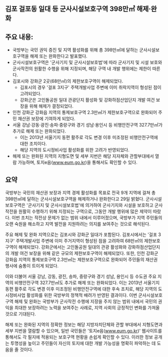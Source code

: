 ## 김포 걸포동 일대 등 군사시설보호구역 398만㎡ 해제·완화

## 주요 내용:
*   국방부는 국민 권익 증진 및 지역 활성화를 위해 총 398만㎡에 달하는 군사시설보호구역을 해제 또는 완화한다고 발표했다.
*   군사시설보호구역은 '군사기지 및 군사시설보호법'에 따라 군사기지 및 시설 보호와 군사작전의 원활한 수행을 위해 지정되며, 해당 구역 내 개발 행위에는 제한이 따른다.
*   김포시와 강화군 2곳(68만㎡)의 제한보호구역이 해제되었다.
    *   김포시의 경우 '걸포 3지구' 주택개발사업 주변에 이미 취락지역이 형성된 점이 고려되었다.
    *   강화군은 고인돌공원 일대 관광단지 활성화 및 강화하점산업단지 개발 여건 보장을 위해 해제가 결정되었다.
*   인천 강화군 강화읍 지역의 통제보호구역 2.3만㎡가 제한보호구역으로 완화되어 주민 재산권 보장에 기여하게 되었다.
*   서울 강남·강동·광진·송파·중랑구와 경기 성남·용인시 등 비행안전구역 327.7만㎡가 추가로 해제 또는 완화되었다.
    *   이는 2013년 서울기지 동편 활주로 각도 변경 이후 미조정된 비행안전구역에 대한 조치이다.
    *   해당 지역의 도시정비사업 활성화를 위한 고려가 반영되었다.
*   해제 또는 완화된 지역의 지형도면 및 세부 지번은 해당 지자체와 관할부대에서 열람 가능하며, 토지e음(www.eum.go.kr)을 통해서도 확인할 수 있다.

## 요약
국방부는 국민의 재산권 보장과 지역 경제 활성화를 목표로 전국 9개 지역에 걸쳐 총 398만㎡에 달하는 군사시설보호구역을 해제하거나 완화한다고 29일 밝혔다. 군사시설보호구역은 '군사기지 및 군사시설보호법'에 의거하여 군사기지와 시설을 보호하고 군사작전을 원활히 수행하기 위해 지정되는 구역으로, 그동안 개발 행위에 많은 제약이 따랐다. 이번 조치는 작전상 문제가 없는 범위 내에서 이루어졌으며, 국방부가 지역 주민들의 오랜 숙원을 해소하고 지역 발전을 지원하려는 의지를 보여주는 것으로 해석된다.

주요 해제 및 완화 지역으로는 김포시와 강화군 일대가 포함된다. 김포시에서는 '걸포 3지구' 주택개발사업 주변에 이미 주거지역이 형성된 점을 고려하여 68만㎡의 제한보호구역이 해제되었다. 강화군에서는 고인돌공원 일대의 관광 활성화와 강화하점산업단지의 개발 여건 보장을 위해 같은 규모의 제한보호구역이 해제되었다. 또한, 인천 강화군 강화읍 지역의 통제보호구역 2.3만㎡는 제한보호구역으로 완화되어 주민들의 재산권 행사에 숨통이 트이게 되었다.

이와 더불어 서울 강남, 강동, 광진, 송파, 중랑구와 경기 성남, 용인시 등 수도권 주요 지역의 비행안전구역 327.7만㎡도 추가로 해제 또는 완화되었다. 이는 2013년 서울기지 동편 활주로 각도 변경 이후 미조정된 비행안전구역에 대한 후속 조치로, 해당 지역의 도시정비사업 활성화를 위한 국방부의 정책적 배려가 반영된 결과이다. 이번 군사시설보호구역 해제 및 완화는 국방부가 군사작전 수행에 지장을 주지 않는 범위 내에서 국민의 권익을 최대한 보장하려는 노력을 보여주는 사례로, 지역 사회의 긍정적인 변화를 가져올 것으로 기대된다.

해제 또는 완화된 지역의 정확한 정보는 해당 지방자치단체와 관할 부대에서 지형도면과 세부 지번을 열람할 수 있으며, 일반 국민들은 '토지e음(www.eum.go.kr)' 웹사이트를 통해서도 각 필지에 적용되는 보호구역 현황을 손쉽게 확인할 수 있다. 이러한 정보 공개는 투명성을 높이고 주민들이 자신의 토지에 대한 개발 가능성을 명확히 파악하는 데 도움을 줄 것이다.
